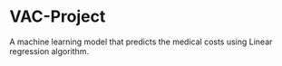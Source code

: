 # VAC-Project
A machine learning model that predicts the medical costs using Linear regression algorithm.
